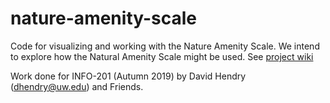 # nature-amenity-scale
Code for visualizing and working with the Nature Amenity Scale. We intend to explore how the Natural Amenity Scale might be used.
See [project wiki](https://github.com/dghendry/nature-amenity-scale/wiki)

Work done for INFO-201 (Autumn 2019) by David Hendry (dhendry@uw.edu) and Friends.
